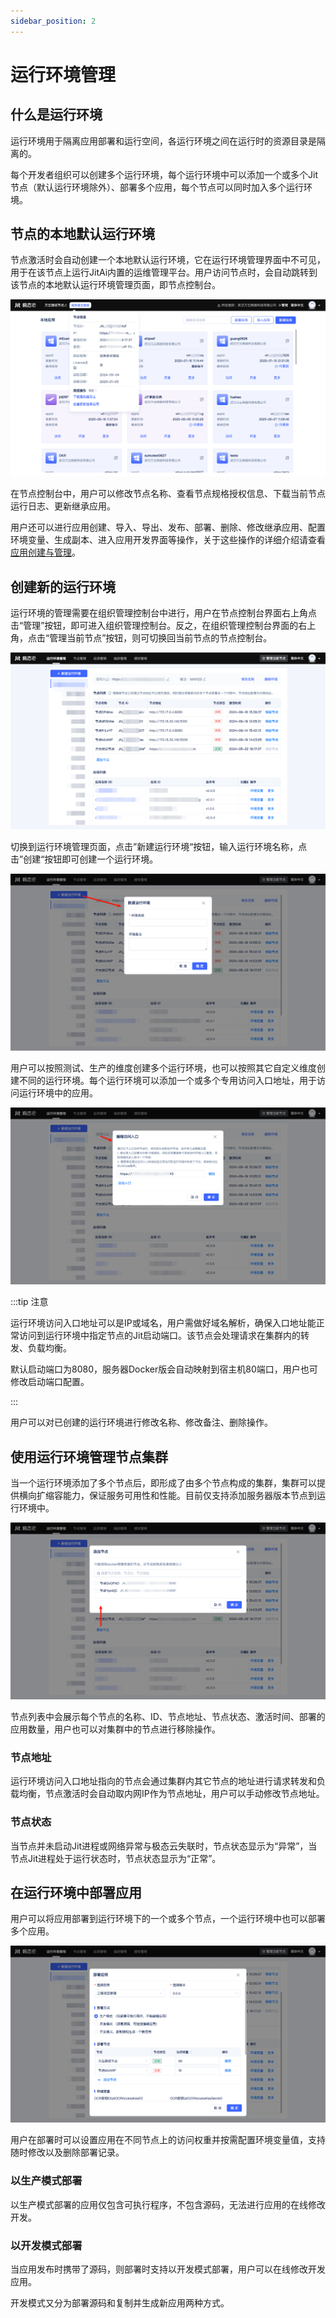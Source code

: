 ```yaml
---
sidebar_position: 2
---
```


# 运行环境管理

## 什么是运行环境

运行环境用于隔离应用部署和运行空间，各运行环境之间在运行时的资源目录是隔离的。

每个开发者组织可以创建多个运行环境，每个运行环境中可以添加一个或多个Jit节点（默认运行环境除外）、部署多个应用，每个节点可以同时加入多个运行环境。

## 节点的本地默认运行环境

节点激活时会自动创建一个本地默认运行环境，它在运行环境管理界面中不可见，用于在该节点上运行JitAi内置的运维管理平台。用户访问节点时，会自动跳转到该节点的本地默认运行环境管理页面，即节点控制台。

![节点控制台](./img/节点控制台.png)

在节点控制台中，用户可以修改节点名称、查看节点规格授权信息、下载当前节点运行日志、更新继承应用。

用户还可以进行应用创建、导入、导出、发布、部署、删除、修改继承应用、配置环境变量、生成副本、进入应用开发界面等操作，关于这些操作的详细介绍请查看[应用创建与管理](../应用开发基础/应用创建与管理)。

## 创建新的运行环境

运行环境的管理需要在组织管理控制台中进行，用户在节点控制台界面右上角点击“管理”按钮，即可进入组织管理控制台。反之，在组织管理控制台界面的右上角，点击“管理当前节点”按钮，则可切换回当前节点的节点控制台。

![组织管理控制台](./img/组织管理控制台.png)

切换到运行环境管理页面，点击”新建运行环境“按钮，输入运行环境名称，点击”创建“按钮即可创建一个运行环境。

![新建运行环境](./img/新建运行环境.png)

用户可以按照测试、生产的维度创建多个运行环境，也可以按照其它自定义维度创建不同的运行环境。每个运行环境可以添加一个或多个专用访问入口地址，用于访问运行环境中的应用。

![配置专用访问入口](./img/配置专用访问入口.png)

:::tip 注意

运行环境访问入口地址可以是IP或域名，用户需做好域名解析，确保入口地址能正常访问到运行环境中指定节点的Jit启动端口。该节点会处理请求在集群内的转发、负载均衡。

默认启动端口为8080，服务器Docker版会自动映射到宿主机80端口，用户也可修改启动端口配置。

:::

用户可以对已创建的运行环境进行修改名称、修改备注、删除操作。

## 使用运行环境管理节点集群

当一个运行环境添加了多个节点后，即形成了由多个节点构成的集群，集群可以提供横向扩缩容能力，保证服务可用性和性能。目前仅支持添加服务器版本节点到运行环境中。

![添加节点](./img/添加节点.png)

节点列表中会展示每个节点的名称、ID、节点地址、节点状态、激活时间、部署的应用数量，用户也可以对集群中的节点进行移除操作。

### 节点地址

运行环境访问入口地址指向的节点会通过集群内其它节点的地址进行请求转发和负载均衡，节点激活时会自动取内网IP作为节点地址，用户可以手动修改节点地址。

### 节点状态
当节点并未启动Jit进程或网络异常与极态云失联时，节点状态显示为“异常”，当节点Jit进程处于运行状态时，节点状态显示为“正常”。

## 在运行环境中部署应用

用户可以将应用部署到运行环境下的一个或多个节点，一个运行环境中也可以部署多个应用。

![部署应用到指定节点](./img/部署应用到指定节点.png)

用户在部署时可以设置应用在不同节点上的访问权重并按需配置环境变量值，支持随时修改以及删除部署记录。

### 以生产模式部署
以生产模式部署的应用仅包含可执行程序，不包含源码，无法进行应用的在线修改开发。

### 以开发模式部署
当应用发布时携带了源码，则部署时支持以开发模式部署，用户可以在线修改开发应用。

开发模式又分为部署源码和复制并生成新应用两种方式。

